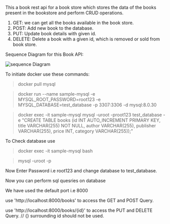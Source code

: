 This a book rest api for a book store which stores the data of the books present in the bookstore and perform CRUD operations.

1. GET: we can get all the books available in the book store.
2. POST: Add new book to the database.
3. PUT: Update book details with given id.
4. DELETE: Delete a book with a given id, which is removed or sold from book store.


Sequence Diagram for this Book API:

![sequence Diagram](https://github.com/whorishi/book-api/assets/76156125/ec3963f6-efff-480b-89ef-5f3abcb77d4e)


To initiate docker use these commands:
> docker pull mysql

> docker run --name sample-mysql -e MYSQL_ROOT_PASSWORD=root123 -e MYSQL_DATABASE=test_database -p 3307:3306 -d mysql:8.0.30

> docker exec -it sample-mysql mysql -uroot -proot123 test_database -e "CREATE TABLE books (id INT AUTO_INCREMENT PRIMARY KEY, title VARCHAR(255) NOT NULL, author VARCHAR(255), publisher VARCHAR(255), price INT, category VARCHAR(255));"

To Check database use

> docker exec -it sample-mysql bash

> mysql -uroot -p

Now Enter Password i.e root123 and change database to test_database.

Now you can perform sql quesries on database 



We have used the default port i.e 8000

use 'http://localhost:8000/books' to access the GET and POST Query.

use 'http://localhost:8000/books/{id}' to access the PUT and DELETE Query. // {} surrounding id should not be used.



